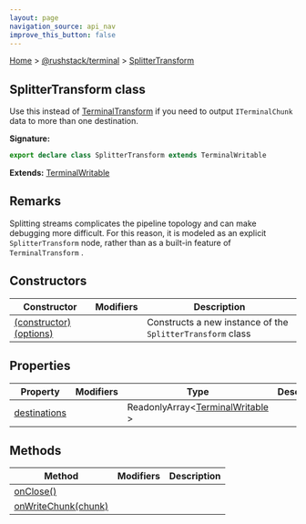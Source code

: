 ```yaml
---
layout: page
navigation_source: api_nav
improve_this_button: false
---
```



[Home](./index.md) &gt; [@rushstack/terminal](./terminal.md) &gt; [SplitterTransform](./terminal.splittertransform.md)

## SplitterTransform class

Use this instead of [TerminalTransform](./terminal.terminaltransform.md) if you need to output `ITerminalChunk` data to more than one destination.

<b>Signature:</b>

```typescript
export declare class SplitterTransform extends TerminalWritable
```
<b>Extends:</b> [TerminalWritable](./terminal.terminalwritable.md)

## Remarks

Splitting streams complicates the pipeline topology and can make debugging more difficult. For this reason, it is modeled as an explicit `SplitterTransform` node, rather than as a built-in feature of `TerminalTransform` .

## Constructors

|  Constructor | Modifiers | Description |
|  --- | --- | --- |
|  [(constructor)(options)](./terminal.splittertransform._constructor_.md) |  | Constructs a new instance of the <code>SplitterTransform</code> class |

## Properties

|  Property | Modifiers | Type | Description |
|  --- | --- | --- | --- |
|  [destinations](./terminal.splittertransform.destinations.md) |  | ReadonlyArray&lt;[TerminalWritable](./terminal.terminalwritable.md) &gt; |  |

## Methods

|  Method | Modifiers | Description |
|  --- | --- | --- |
|  [onClose()](./terminal.splittertransform.onclose.md) |  |  |
|  [onWriteChunk(chunk)](./terminal.splittertransform.onwritechunk.md) |  |  |
